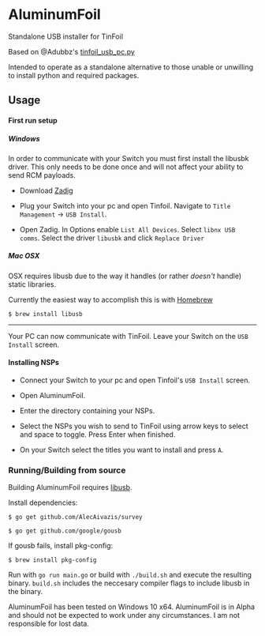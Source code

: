 # AluminumFoil
Standalone USB installer for TinFoil

Based on @Adubbz's [tinfoil_usb_pc.py](https://github.com/XorTroll/Tinfoil/blob/master/tools/usb_install_pc.py)

Intended to operate as a standalone alternative to those unable or unwilling to install python and required packages.

## Usage

#### First run setup

##### Windows
In order to communicate with your Switch you must first install the libusbk driver. This only needs to be done once and will not affect your ability to send RCM payloads.

* Download [Zadig](https://zadig.akeo.ie/)

* Plug your Switch into your pc and open Tinfoil. Navigate to `Title Management` -> `USB Install`.

* Open Zadig. In Options enable `List All Devices`. Select `libnx USB comms`. Select the driver `libusbk` and click `Replace Driver`

##### Mac OSX

OSX requires libusb due to the way it handles (or rather *doesn't* handle) static libraries.

Currently the easiest way to accomplish this is with [Homebrew](https://brew.sh/)

    $ brew install libusb

---

Your PC can now communicate with TinFoil. Leave your Switch on the `USB Install` screen.

#### Installing NSPs

* Connect your Switch to your pc and open Tinfoil's `USB Install` screen.

* Open AluminumFoil.

* Enter the directory containing your NSPs.

* Select the NSPs you wish to send to TinFoil using arrow keys to select and space to toggle. Press Enter when finished.

* On your Switch select the titles you want to install and press `A`.


### Running/Building from source

Building AluminumFoil requires [libusb](https://libusb.info/).

Install dependencies:
    
    $ go get github.com/AlecAivazis/survey
    
    $ go get github.com/google/gousb

If gousb fails, install pkg-config:

    $ brew install pkg-config

Run with `go run main.go` or build with `./build.sh` and execute the resulting binary. `build.sh` includes the neccesary compiler flags to include libusb in the binary.

AluminumFoil has been tested on Windows 10 x64. AluminumFoil is in Alpha and should not be expected to work under any circumstances. I am not responsible for lost data.

